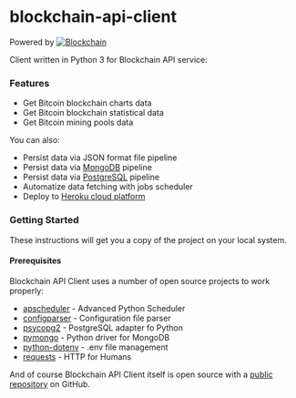 # blockchain-api-client

Powered by [![Blockchain]()](https://blockchain.info/api)

Client written in Python 3 for Blockchain API service:

### Features

  - Get Bitcoin blockchain charts data
  - Get Bitcoin blockchain statistical data
  - Get Bitcoin mining pools data

You can also:

  - Persist data via JSON format file pipeline
  - Persist data via [MongoDB][mongoDB] pipeline
  - Persist data via [PostgreSQL][postgreSQL] pipeline
  - Automatize data fetching with jobs scheduler
  - Deploy to [Heroku cloud platform][heroku]

### Getting Started

These instructions will get you a copy of the project on your local system.

#### Prerequisites

Blockchain API Client uses a number of open source projects to work properly:

* [apscheduler] - Advanced Python Scheduler
* [configparser] - Configuration file parser
* [psycopg2] - PostgreSQL adapter fo Python
* [pymongo] - Python driver for MongoDB
* [python-dotenv] - .env file management
* [requests] - HTTP for Humans

And of course Blockchain API Client itself is open source with a [public repository][blockchain-api-client] on GitHub.

[//]: # (These are reference links used in the body of this note and get stripped out when the markdown processor does its job. There is no need to format nicely because it shouldn't be seen.)

[apscheduler]: <https://github.com/agronholm/apscheduler>
[blockchain-api-client]: <https://github.com/sdediego/blockchain-api-client>
[configparser]: <https://github.com/python/cpython/blob/3.5/Lib/configparser.py>
[heroku]: <https://www.heroku.com>
[mongoDB]: <https://www.mongodb.com>
[postgreSQL]: <https://www.postgresql.org/>
[psycopg2]: <http://initd.org/psycopg/>
[pymongo]: <https://github.com/mongodb/mongo-python-driver>
[python-dotenv]: <https://github.com/theskumar/python-dotenv>
[requests]: <https://github.com/requests/requests>
